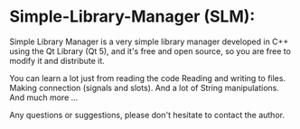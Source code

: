 Simple-Library-Manager (SLM):
=============================

Simple Library Manager is a very simple library manager developed in C++ using the Qt Library (Qt 5), and it's free and open source, so you are free to modify it and distribute it.  

You can learn a lot just from reading the code Reading and writing to files. 
Making connection (signals and slots). 
And a lot of String manipulations. 
And much more ...

Any questions or suggestions, please don't hesitate to contact the author.
